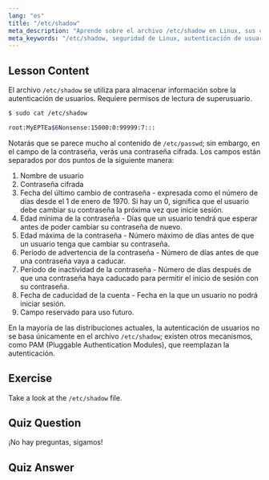 ```yaml
---
lang: "es"
title: "/etc/shadow"
meta_description: "Aprende sobre el archivo /etc/shadow en Linux, sus campos y cómo protege las contraseñas de los usuarios. Comprende la autenticación de Linux para principiantes."
meta_keywords: "/etc/shadow, seguridad de Linux, autenticación de usuario, gestión de contraseñas, tutorial de Linux, guía para principiantes"
---
```


## Lesson Content

El archivo `/etc/shadow` se utiliza para almacenar información sobre la autenticación de usuarios. Requiere permisos de lectura de superusuario.

```bash
$ sudo cat /etc/shadow

root:MyEPTEa$6Nonsense:15000:0:99999:7:::
```

Notarás que se parece mucho al contenido de `/etc/passwd`; sin embargo, en el campo de la contraseña, verás una contraseña cifrada. Los campos están separados por dos puntos de la siguiente manera:

1. Nombre de usuario
2. Contraseña cifrada
3. Fecha del último cambio de contraseña - expresada como el número de días desde el 1 de enero de 1970. Si hay un 0, significa que el usuario debe cambiar su contraseña la próxima vez que inicie sesión.
4. Edad mínima de la contraseña - Días que un usuario tendrá que esperar antes de poder cambiar su contraseña de nuevo.
5. Edad máxima de la contraseña - Número máximo de días antes de que un usuario tenga que cambiar su contraseña.
6. Período de advertencia de la contraseña - Número de días antes de que una contraseña vaya a caducar.
7. Período de inactividad de la contraseña - Número de días después de que una contraseña haya caducado para permitir el inicio de sesión con su contraseña.
8. Fecha de caducidad de la cuenta - Fecha en la que un usuario no podrá iniciar sesión.
9. Campo reservado para uso futuro.

En la mayoría de las distribuciones actuales, la autenticación de usuarios no se basa únicamente en el archivo `/etc/shadow`; existen otros mecanismos, como PAM (Pluggable Authentication Modules), que reemplazan la autenticación.

## Exercise

Take a look at the `/etc/shadow` file.

## Quiz Question

¡No hay preguntas, sigamos!

## Quiz Answer
